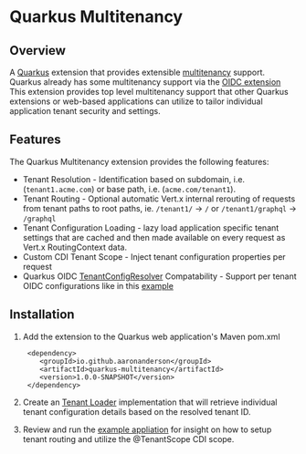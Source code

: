 # Quarkus Multitenancy

## Overview

A [Quarkus](https://quarkus.io/) extension that provides extensible [multitenancy](https://en.wikipedia.org/wiki/Multitenancy) support.  Quarkus already has some multitenancy support via the [OIDC extension](https://quarkus.io/guides/security-openid-connect-multitenancy) This extension provides top level multitenancy support that other Quarkus extensions or web-based applications can utilize to tailor individual application tenant security and settings.

## Features
The Quarkus Multitenancy extension provides the following features:

* Tenant Resolution - Identification based on subdomain, i.e. (`tenant1.acme.com`) or base path, i.e. (`acme.com/tenant1`).
* Tenant Routing - Optional automatic Vert.x internal rerouting of requests from tenant paths to root paths, ie. `/tenant1/` -> `/` or `/tenant1/graphql` -> `/graphql`
* Tenant Configuration Loading - lazy load application specific tenant settings that are cached and then made available on every request as Vert.x RoutingContext data.
* Custom CDI Tenant Scope - Inject tenant configuration properties per request
* Quarkus OIDC [TenantConfigResolver](https://quarkus.io/guides/security-openid-connect-multitenancy) Compatability - Support per tenant OIDC configurations like in this [example](example/src/main/java/io/github/aaronanderson/multitenancy/example/TenantConfigResolverImpl.java)


## Installation

1. Add the extension to the Quarkus web application's Maven pom.xml
    ```
     <dependency>
	 	<groupId>io.github.aaronanderson</groupId>
  		<artifactId>quarkus-multitenancy</artifactId>
    	<version>1.0.0-SNAPSHOT</version>
     </dependency>
    ```

1. Create an [Tenant Loader](runtime/src/main/java/io/github/aaronanderson/quarkus/multitenancy/runtime/TenantLoader.java) implementation that will retrieve individual tenant configuration details based on the resolved tenant ID.

1. Review and run the [example appliation](example) for insight on how to setup tenant routing and utilize the @TenantScope CDI scope.

